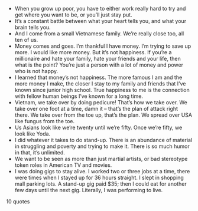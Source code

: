  - When you grow up poor, you have to either work really hard to try and get where you want to be, or you’ll just stay put.
 - It’s a constant battle between what your heart tells you, and what your brain tells you.
 - And I come from a small Vietnamese family. We’re really close too, all ten of us.
 - Money comes and goes. I’m thankful I have money. I’m trying to save up more. I would like more money. But it’s not happiness. If you’re a millionaire and hate your family, hate your friends and your life, then what is the point? You’re just a person with a lot of money and power who is not happy.
 - I learned that money’s not happiness. The more famous I am and the more money I make, the closer I stay to my family and friends that I’ve known since junior high school. True happiness to me is the connection with fellow human beings I’ve known for a long time.
 - Vietnam, we take over by doing pedicure! That’s how we take over. We take over one foot at a time, damn it – that’s the plan of attack right there. We take over from the toe up, that’s the plan. We spread over USA like fungus from the toe.
 - Us Asians look like we’re twenty until we’re fifty. Once we’re fifty, we look like Yoda.
 - I did whatever it takes to do stand-up. There is an abundance of material in struggling and poverty and trying to make it. There is so much humor in that, it’s unlimited.
 - We want to be seen as more than just martial artists, or bad stereotype token roles in American TV and movies.
 - I was doing gigs to stay alive. I worked two or three jobs at a time, there were times when I stayed up for 36 hours straight. I slept in shopping mall parking lots. A stand-up gig paid $35; then I could eat for another few days until the next gig. Literally, I was performing to live.

10 quotes